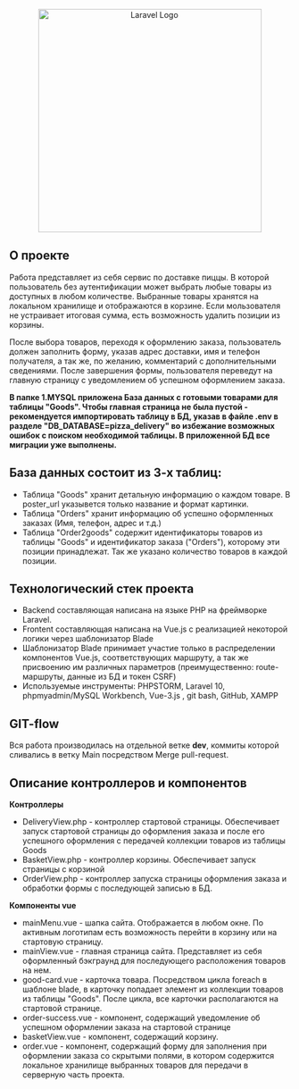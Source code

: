 <p align="center"><a href="https://laravel.com" target="_blank"><img src="https://raw.githubusercontent.com/laravel/art/master/logo-lockup/5%20SVG/2%20CMYK/1%20Full%20Color/laravel-logolockup-cmyk-red.svg" width="400" alt="Laravel Logo"></a></p>



## О проекте
Работа представляет из себя сервис по доставке пиццы. В которой пользователь без аутентификации может выбрать 
любые товары из доступных в любом количестве. Выбранные товары хранятся на локальном хранилище и отображаются
в корзине. Если мользователя не устраивает итоговая сумма, есть возможность удалить позиции из корзины.

После выбора товаров, переходя к оформлению заказа, пользователь должен заполнить форму, указав адрес доставки,
имя и телефон получателя, а так же, по желанию, комментарий с дополнительными сведениями. После завершения
формы, пользователя переведут на главную страницу с уведомлением об успешном оформлением заказа.

<b>В папке 1.MYSQL приложена База данных с готовыми товарами для таблицы "Goods". Чтобы главная
страница не была пустой - рекомендуется импортировать таблицу в БД, указав в файле .env в разделе "DB_DATABASE=pizza_delivery"
во избежание возможных ошибок с поиском необходимой таблицы. В приложенной БД все миграции уже выполнены.</b>

## База данных состоит из 3-х таблиц:
- Таблица "Goods" хранит детальную информацию о каждом товаре. В poster_url указывется только название и формат картинки.
- Таблица "Orders" хранит информацию об успешно оформленных заказах (Имя, телефон, адрес и т.д.)
- Таблица "Order2goods" содержит идентификаторы товаров из таблицы "Goods" и идентификатор заказа ("Orders"), которому эти позиции принадлежат. Так же указано количество товаров в каждой позиции.

## Технологический стек проекта
- Backend составляющая написана на языке PHP на фреймворке Laravel.
- Frontent составляющая написана на Vue.js с реализацией некоторой логики через шаблонизатор Blade
- Шаблонизатор Blade принимает участие только в распределении компонентов Vue.js, соответствующих маршруту, а так же присвоению им различных параметров (преимущественно: route-маршруты, данные из БД и токен CSRF)
- Используемые инструменты: PHPSTORM, Laravel 10, phpmyadmin/MySQL Workbench, Vue-3.js , git bash, GitHub, XAMPP

## GIT-flow
Вся работа производилась на отдельной ветке <b>dev</b>, коммиты которой сливались в ветку Main посредством Merge pull-request.

## Описание контроллеров и компонентов
<b>Контроллеры</b>
- DeliveryView.php - контроллер стартовой страницы. Обеспечивает запуск стартовой страницы до оформления заказа и после его успешного оформления с передачей коллекции товаров из таблицы Goods
- BasketView.php - контроллер корзины. Обеспечивает запуск страницы с корзиной
- OrderView.php - контроллер запуска страницы оформления заказа и обработки формы с последующей записью в БД.

<b>Компоненты vue</b>
- mainMenu.vue - шапка сайта. Отображается в любом окне. По активным логотипам есть возможность перейти в корзину или на стартовую страницу.
- mainView.vue - главная страница сайта. Представляет из себя оформленный бэкграунд для последующего расположения товаров на нем.
- good-card.vue - карточка товара. Посредством цикла foreach в шаблоне blade, в карточку попадает элемент из коллекции товаров из таблицы "Goods".
После цикла, все карточки располагаются на стартовой странице.
- order-success.vue - компонент, содержащий уведомление об успешном оформлении заказа на стартовой странице
- basketView.vue - компонент, содержащий корзину. 
- order.vue - компонент, содержащий форму для заполнения при оформлении заказа со скрытыми полями, в котором содержится локальное хранилище выбранных товаров
для передачи в серверную часть проекта.
